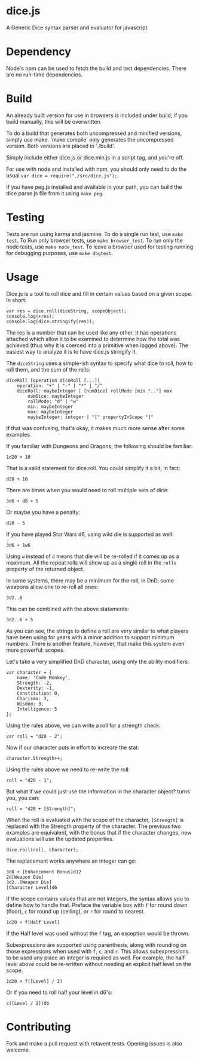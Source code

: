 dice.js
=====

A Generic Dice syntax parser and evaluator for javascript.

Dependency
==========

Node's npm can be used to fetch the build and test dependencies. There are
no run-time dependencies.

Build
=====

An already built version for use in browsers is included under build; if
you build manually, this will be overwritten.

To do a build that generates both uncompressed and minified versions,
simply use make. 'make compile' only generates the uncompressed version.
Both versions are placed in './build'.

Simply include either dice.js or dice.min.js in a script tag, and you're
off.

For use with node and installed with npm, you should only need to do the usual
`var dice = require("./src/dice.js");`.

If you have peg.js installed and available in your path, you can build
the dice.parse.js file from it using `make peg`.

Testing
=======

Tests are run using karma and jasmine. To do a single run test, use
`make test`. To Run only browser tests, use `make browser_test`. To
run only the node tests, use `make node_test`. To leave a browser used
for testing running for debugging purposes, use `make dbgtest`.

Usage
=====

Dice.js is a tool to roll dice and fill in certain values based on a given
scope. In short:

    var res = dice.roll(diceString, scopeObject);
    console.log(+res);
    console.log(dice.stringify(res));

The res is a number that can be used like any other. It has operations
attached which allow it to be examined to determine how the total was
achieved (thus why it is coerced into a primitive when logged above).
The easiest way to analyze it is to have dice.js stringify it.

The `diceString` uses a simple-ish syntax to specify what dice to roll, how
to roll them, and the sum of the rolls:

    diceRoll [operation diceRoll [...]]
        operation: "+" | "-" | "*" | "/"
        diceRoll: maybeInteger | [numDice] rollMode [min ".."] max
            numDice: maybeInteger
            rollMode: "d" | "w"
            min: maybeInteger
            max: maybeInteger
            maybeInteger: integer | "[" propertyInScope "]"

If that was confusing, that's okay, it makes much more sense after some
examples.

If you familiar with Dungeons and Dragons, the following should be
familiar:

    1d20 + 10

That is a valid statement for dice.roll. You could simplify it a bit, in
fact:

    d20 + 10

There are times when you would need to roll multiple sets of dice:

    3d6 + d8 + 5

Or maybe you have a penalty:

    d20 - 5

If you have played Star Wars d6, using wild die is supported as well:

    3d6 + 1w6

Using `w` instead of `d` means that die will be re-rolled if it comes up
as a maximum. All the repeat rolls will show up as a single roll in the
`rolls` property of the returned object.

In some systems, there may be a minimum for the roll; in DnD, some weapons
allow one to re-roll all ones:

    3d2..6

This can be combined with the above statements:

    3d2..6 + 5

As you can see, the strings to define a roll are very similar to what
players have been using for years with a minor addition to support minimum
numbers. There is another feature, however, that make this system even more
powerful: scopes.

Let's take a very simplified DnD character, using only the ability
modifiers:

    var character = {
        name: 'Code Monkey',
        Strength: -2,
        Dexterity: -1,
        Constitution: 0,
        Charisma: 3,
        Wisdom: 3,
        Intelligence: 5
    };

Using the rules above, we can write a roll for a strength check:

    var roll = "d20 - 2";

Now if our character puts in effort to increate the stat:

    character.Strength++;

Using the rules above we need to re-write the roll:

    roll = "d20 - 1";

But what if we could just use the information in the character object?
turns you, you can:

    roll = "d20 + [Strength]";

When the roll is evaluated with the scope of the character, `[Strength]` is
replaced with the Strength property of the character. The previous two
examples are equivalent, with the bonus that if the character changes, new
evaluations will use the updated properties.

    dice.roll(roll, character);

The replacement works anywhere an integer can go:

    3d8 + [Enhancement Bonus]d12
    2d[Weapon Die]
    3d2..[Weapon Die]
    [Character Level]d6

If the scope contains values that are not integers, the syntax allows you
to define how to handle that. Preface the variable box with `f` for round
down (floor), `c` for round up (ceiling), or `r` for round to nearest.

    1d20 + f[Half Level]

If the Half level was used without the `f` tag, an exception would be
thrown.

Subexpressions are supported using parenthesis, along with rounding on
those expressions when used with `f`, `c`, and `r`. This allows
subexpressions to be used any place an integer is required as well. For
example, the half level above could be re-written without needing an
explicit half level on the scope.

    1d20 + f([Level] / 2)

Or if you need to roll half your level in d6's:

    c([Level / 2])d6

Contributing
============

Fork and make a pull request with relavent tests. Opening issues is also
welcome.

